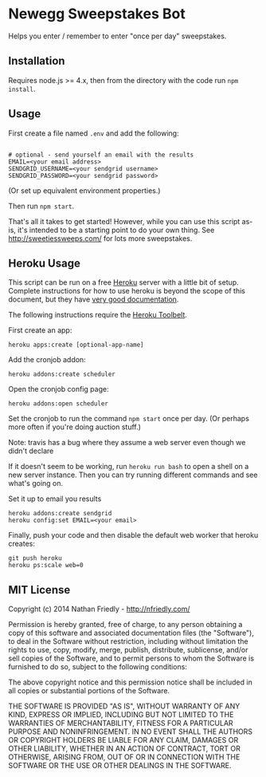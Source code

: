 Newegg Sweepstakes Bot
===============================

Helps you enter / remember to enter "once per day" sweepstakes.

Installation
------------

Requires node.js >= 4.x, then from the directory with the code run `npm install`.

Usage
-----

First create a file named `.env` and add the following:

```

# optional - send yourself an email with the results
EMAIL=<your email address>
SENDGRID_USERNAME=<your sendgrid username>
SENDGRID_PASSWORD=<your sendgrid password>
```

(Or set up equivalent environment properties.)

Then run `npm start`.

That's all it takes to get started! However, while you can use this script as-is, it's intended to be a starting point 
to do your own thing. See http://sweetiessweeps.com/ for lots more sweepstakes.

Heroku Usage
------------

This script can be run on a free [Heroku](http://www.heroku.com/) server with a little bit of setup. 
Complete instructions for how to use heroku is beyond the scope of this document, but they have 
[very good documentation](https://devcenter.heroku.com/). 

The following instructions require the [Heroku Toolbelt](https://toolbelt.heroku.com/).

First create an app:

    heroku apps:create [optional-app-name]
    
Add the cronjob addon:

    heroku addons:create scheduler
  
Open the cronjob config page:

    heroku addons:open scheduler
  
Set the cronjob to run the command `npm start` once per day. (Or perhaps more often if you're doing auction stuff.)

Note: travis has a bug where they assume a web server even though we didn't declare 
    
If it doesn't seem to be working, run `heroku run bash` to open a shell on a new server instance. Then you can try running different commands and see what's going on.

Set it up to email you results

    heroku addons:create sendgrid
    heroku config:set EMAIL=<your email>
    
Finally, push your code and then disable the default web worker that heroku creates:

    git push heroku
    heroku ps:scale web=0


MIT License
------------

Copyright (c) 2014 Nathan Friedly - http://nfriedly.com/

Permission is hereby granted, free of charge, to any person obtaining a copy
of this software and associated documentation files (the "Software"), to deal
in the Software without restriction, including without limitation the rights
to use, copy, modify, merge, publish, distribute, sublicense, and/or sell
copies of the Software, and to permit persons to whom the Software is
furnished to do so, subject to the following conditions:

The above copyright notice and this permission notice shall be included in all
copies or substantial portions of the Software.

THE SOFTWARE IS PROVIDED "AS IS", WITHOUT WARRANTY OF ANY KIND, EXPRESS OR
IMPLIED, INCLUDING BUT NOT LIMITED TO THE WARRANTIES OF MERCHANTABILITY,
FITNESS FOR A PARTICULAR PURPOSE AND NONINFRINGEMENT. IN NO EVENT SHALL THE
AUTHORS OR COPYRIGHT HOLDERS BE LIABLE FOR ANY CLAIM, DAMAGES OR OTHER
LIABILITY, WHETHER IN AN ACTION OF CONTRACT, TORT OR OTHERWISE, ARISING FROM,
OUT OF OR IN CONNECTION WITH THE SOFTWARE OR THE USE OR OTHER DEALINGS IN THE
SOFTWARE.
